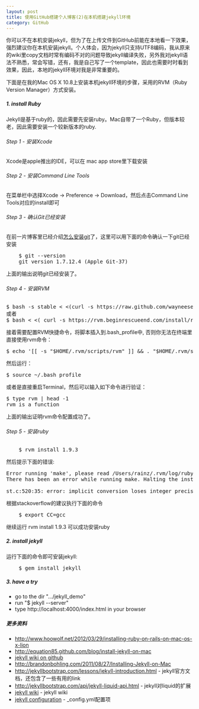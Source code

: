 ```yaml
---
layout: post
title: 使用GitHub搭建个人博客(2)在本机搭建jekyll环境
category: GitHub
---
```


你可以不在本机安装jekyll，但为了在上传文件到GitHub前能在本地看一下效果，强烈建议你在本机安装jekyll。个人体会，因为jekyll只支持UTF8编码，我从原来的wiki里copy文档时常有编码不对的问题导致jekyll编译失败，另外我对jekyll语法不熟悉，常会写错，还有，我是自己写了一个template，因此也需要时时看到效果，因此，本地的jekyll环境对我是非常重要的。

下面是在我的Mac OS X 10.8上安装本机jekyll环境的步骤，采用的RVM（Ruby Version Manager）方式安装。

##### 1. install Ruby

Jekyll是基于ruby的，因此需要先安装ruby。Mac自带了一个Ruby，但版本较老，因此需要安装一个较新版本的ruby.

###### Step 1 - 安装Xcode

Xcode是apple推出的IDE，可以在 mac app store里下载安装

###### Step 2 - 安装Command Line Tools

在菜单栏中选择Xcode -> Preference -> Download，然后点击Command Line Tools对应的install即可

###### Step 3 - 确认Git已经安装

在前一片博客里已经介绍[怎么安装git](http://git-scm.com/book/en/Getting-Started-Installing-Git)了，这里可以用下面的命令确认一下git已经安装

<pre class="prettyprint">
    $ git --version
    git version 1.7.12.4 (Apple Git-37)
</pre>

上面的输出说明git已经安装了。

###### Step 4 - 安装RVM

<pre class="prettyprint">
$ bash -s stable &lt; &lt;(curl -s https://raw.github.com/wayneeseguin/rvm/master/binscripts/rvm-installer)
或者
$ bash &lt; &lt;( curl -s https://rvm.beginrescueend.com/install/rvm )
</pre>

接着需要配置RVM快捷命令，将脚本插入到.bash_profile中, 否则你无法在终端里直接使用rvm命令：

<pre class="prettyprint">
$ echo '[[ -s "$HOME/.rvm/scripts/rvm" ]] &amp;&amp; . "$HOME/.rvm/scripts/rvm" ' >> ~/.bash_profile
</pre>

然后运行：

<pre class="prettyprint">
$ source ~/.bash_profile
</pre>

或者是直接重启Terminal，然后可以输入如下命令进行验证：

<pre class="prettyprint">
$ type rvm | head -1
rvm is a function
</pre>

上面的输出证明rvm命令配置成功了。

###### Step 5 - 安装ruby

<pre class="prettyprint">
    $ rvm install 1.9.3
</pre>

然后提示下面的错误:

<pre class="prettyprint">
Error running 'make', please read /Users/rainz/.rvm/log/ruby-1.9.3-p392/make.log
There has been an error while running make. Halting the installation.

st.c:520:35: error: implicit conversion loses integer precision: 'st_index_t' (aka 'unsigned long') to 'int'
</pre>

根据stackoverflow的建议执行下面的命令

<pre class="prettyprint">
    $ export CC=gcc
</pre>

继续运行 rvm install 1.9.3 可以成功安装ruby

##### 2. install jekyll

运行下面的命令即可安装jekyll:

<pre class="prettyprint">
    $ gem install jekyll
</pre>

##### 3. have a try

* go to the dir ".../jekyll_demo"
* run "$ jekyll &#45;&#45;server"
* type http://localhost:4000/index.html in your browser

##### 更多资料

* <http://www.hoowolf.net/2012/03/29/installing-ruby-on-rails-on-mac-os-x-lion>
* <http://equation85.github.com/blog/install-jekyll-on-mac>
* [jekyll wiki on github](https://github.com/mojombo/jekyll/wiki/Install)
* <http://brandonbohling.com/2011/08/27/Installing-Jekyll-on-Mac>
* <http://jekyllbootstrap.com/lessons/jekyll-introduction.html> - jekyll官方文档，还包含了一些有用的link
* <http://jekyllbootstrap.com/api/jekyll-liquid-api.html> - jekyll对liquid的扩展
* [jekyll wiki](https://github.com/mojombo/jekyll/wiki/Usage) - jekyll wiki
* [jekyll configuration](https://github.com/mojombo/jekyll/wiki/Configuration) - \_config.yml配置项